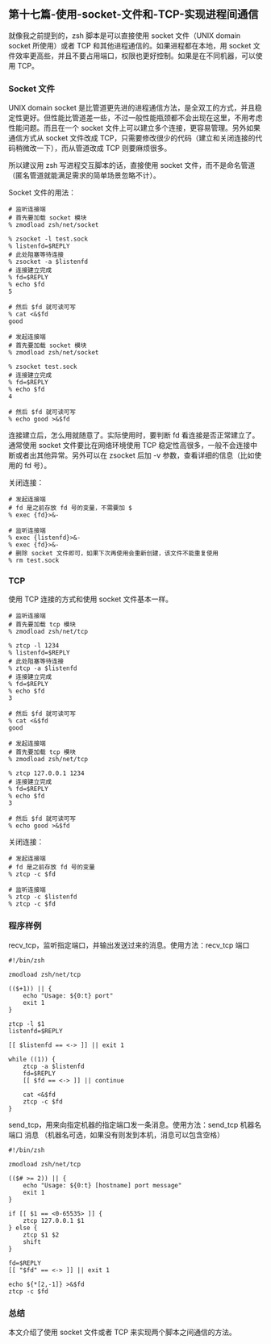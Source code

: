 ## 第十七篇-使用-socket-文件和-TCP-实现进程间通信
就像我之前提到的，zsh 脚本是可以直接使用 socket 文件（UNIX domain socket 所使用）或者 TCP 和其他进程通信的。如果进程都在本地，用 socket 文件效率更高些，并且不要占用端口，权限也更好控制。如果是在不同机器，可以使用 TCP。

### Socket 文件

UNIX domain socket 是比管道更先进的进程通信方法，是全双工的方式，并且稳定性更好。但性能比管道差一些，不过一般性能瓶颈都不会出现在这里，不用考虑性能问题。而且在一个 socket 文件上可以建立多个连接，更容易管理。另外如果通信方式从 socket 文件改成 TCP，只需要修改很少的代码（建立和关闭连接的代码稍微改一下），而从管道改成 TCP 则要麻烦很多。

所以建议用 zsh 写进程交互脚本的话，直接使用 socket 文件，而不是命名管道（匿名管道就能满足需求的简单场景忽略不计）。

Socket 文件的用法：

```
# 监听连接端
# 首先要加载 socket 模块
% zmodload zsh/net/socket

% zsocket -l test.sock
% listenfd=$REPLY
# 此处阻塞等待连接
% zsocket -a $listenfd
# 连接建立完成
% fd=$REPLY
% echo $fd
5

# 然后 $fd 就可读可写
% cat <&$fd
good
```

```
# 发起连接端
# 首先要加载 socket 模块
% zmodload zsh/net/socket

% zsocket test.sock
# 连接建立完成
% fd=$REPLY
% echo $fd
4

# 然后 $fd 就可读可写
% echo good >&$fd
```

连接建立后，怎么用就随意了。实际使用时，要判断 fd 看连接是否正常建立了。通常使用 socket 文件要比在网络环境使用 TCP 稳定性高很多，一般不会连接中断或者出其他异常。另外可以在 zsocket 后加 -v 参数，查看详细的信息（比如使用的 fd 号）。

关闭连接：

```
# 发起连接端
# fd 是之前存放 fd 号的变量，不需要加 $
% exec {fd}>&-

# 监听连接端
% exec {listenfd}>&-
% exec {fd}>&-
# 删除 socket 文件即可，如果下次再使用会重新创建，该文件不能重复使用
% rm test.sock
```

### TCP

使用 TCP 连接的方式和使用 socket 文件基本一样。

```
# 监听连接端
# 首先要加载 tcp 模块
% zmodload zsh/net/tcp

% ztcp -l 1234
% listenfd=$REPLY
# 此处阻塞等待连接
% ztcp -a $listenfd
# 连接建立完成
% fd=$REPLY
% echo $fd
3

# 然后 $fd 就可读可写
% cat <&$fd
good
```

```
# 发起连接端
# 首先要加载 tcp 模块
% zmodload zsh/net/tcp

% ztcp 127.0.0.1 1234
# 连接建立完成
% fd=$REPLY
% echo $fd
3

# 然后 $fd 就可读可写
% echo good >&$fd
```

关闭连接：

```
# 发起连接端
# fd 是之前存放 fd 号的变量
% ztcp -c $fd

# 监听连接端
% ztcp -c $listenfd
% ztcp -c $fd
```

### 程序样例

recv_tcp，监听指定端口，并输出发送过来的消息。使用方法：recv_tcp 端口

```
#!/bin/zsh

zmodload zsh/net/tcp

(($+1)) || {
    echo "Usage: ${0:t} port"
    exit 1
}

ztcp -l $1
listenfd=$REPLY

[[ $listenfd == <-> ]] || exit 1

while ((1)) {
    ztcp -a $listenfd
    fd=$REPLY
    [[ $fd == <-> ]] || continue

    cat <&$fd
    ztcp -c $fd
}
```

send_tcp，用来向指定机器的指定端口发一条消息。使用方法：send_tcp 机器名  端口 消息 （机器名可选，如果没有则发到本机，消息可以包含空格）

```
#!/bin/zsh

zmodload zsh/net/tcp

(($# >= 2)) || {
    echo "Usage: ${0:t} [hostname] port message"
    exit 1
}

if [[ $1 == <0-65535> ]] {
    ztcp 127.0.0.1 $1
} else {
    ztcp $1 $2
    shift
}

fd=$REPLY
[[ "$fd" == <-> ]] || exit 1

echo ${*[2,-1]} >&$fd
ztcp -c $fd
```

### 总结

本文介绍了使用 socket 文件或者 TCP 来实现两个脚本之间通信的方法。
